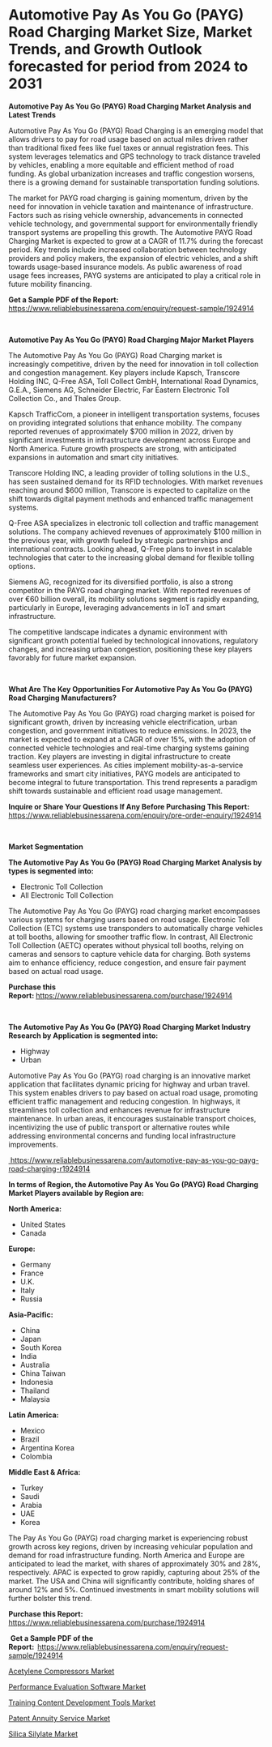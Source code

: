 <p><h1>Automotive Pay As You Go (PAYG) Road Charging Market Size, Market Trends, and Growth Outlook forecasted for period from 2024 to 2031</h1></p><p><strong>Automotive Pay As You Go (PAYG) Road Charging Market Analysis and Latest Trends</strong></p>
<p><p>Automotive Pay As You Go (PAYG) Road Charging is an emerging model that allows drivers to pay for road usage based on actual miles driven rather than traditional fixed fees like fuel taxes or annual registration fees. This system leverages telematics and GPS technology to track distance traveled by vehicles, enabling a more equitable and efficient method of road funding. As global urbanization increases and traffic congestion worsens, there is a growing demand for sustainable transportation funding solutions.</p><p>The market for PAYG road charging is gaining momentum, driven by the need for innovation in vehicle taxation and maintenance of infrastructure. Factors such as rising vehicle ownership, advancements in connected vehicle technology, and governmental support for environmentally friendly transport systems are propelling this growth. The Automotive PAYG Road Charging Market is expected to grow at a CAGR of 11.7% during the forecast period. Key trends include increased collaboration between technology providers and policy makers, the expansion of electric vehicles, and a shift towards usage-based insurance models. As public awareness of road usage fees increases, PAYG systems are anticipated to play a critical role in future mobility financing.</p></p>
<p><strong>Get a Sample PDF of the Report:&nbsp;</strong> <a href="https://www.reliablebusinessarena.com/enquiry/request-sample/1924914?utm_campaign=1740&utm_medium=2&utm_source=Github&utm_content=ia&utm_term=24102024&utm_id=automotive-pay-as-you-go-payg-road-charging">https://www.reliablebusinessarena.com/enquiry/request-sample/1924914</a></p>
<p>&nbsp;</p>
<p><strong>Automotive Pay As You Go (PAYG) Road Charging Major Market Players</strong></p>
<p><p>The Automotive Pay As You Go (PAYG) Road Charging market is increasingly competitive, driven by the need for innovation in toll collection and congestion management. Key players include Kapsch, Transcore Holding INC, Q-Free ASA, Toll Collect GmbH, International Road Dynamics, G.E.A., Siemens AG, Schneider Electric, Far Eastern Electronic Toll Collection Co., and Thales Group.</p><p>Kapsch TrafficCom, a pioneer in intelligent transportation systems, focuses on providing integrated solutions that enhance mobility. The company reported revenues of approximately $700 million in 2022, driven by significant investments in infrastructure development across Europe and North America. Future growth prospects are strong, with anticipated expansions in automation and smart city initiatives.</p><p>Transcore Holding INC, a leading provider of tolling solutions in the U.S., has seen sustained demand for its RFID technologies. With market revenues reaching around $600 million, Transcore is expected to capitalize on the shift towards digital payment methods and enhanced traffic management systems.</p><p>Q-Free ASA specializes in electronic toll collection and traffic management solutions. The company achieved revenues of approximately $100 million in the previous year, with growth fueled by strategic partnerships and international contracts. Looking ahead, Q-Free plans to invest in scalable technologies that cater to the increasing global demand for flexible tolling options.</p><p>Siemens AG, recognized for its diversified portfolio, is also a strong competitor in the PAYG road charging market. With reported revenues of over €60 billion overall, its mobility solutions segment is rapidly expanding, particularly in Europe, leveraging advancements in IoT and smart infrastructure.</p><p>The competitive landscape indicates a dynamic environment with significant growth potential fueled by technological innovations, regulatory changes, and increasing urban congestion, positioning these key players favorably for future market expansion.</p></p>
<p>&nbsp;</p>
<p><strong>What Are The Key Opportunities For Automotive Pay As You Go (PAYG) Road Charging Manufacturers?</strong></p>
<p><p>The Automotive Pay As You Go (PAYG) road charging market is poised for significant growth, driven by increasing vehicle electrification, urban congestion, and government initiatives to reduce emissions. In 2023, the market is expected to expand at a CAGR of over 15%, with the adoption of connected vehicle technologies and real-time charging systems gaining traction. Key players are investing in digital infrastructure to create seamless user experiences. As cities implement mobility-as-a-service frameworks and smart city initiatives, PAYG models are anticipated to become integral to future transportation. This trend represents a paradigm shift towards sustainable and efficient road usage management.</p></p>
<p><strong>Inquire or Share Your Questions If Any Before Purchasing This Report:</strong> <a href="https://www.reliablebusinessarena.com/enquiry/pre-order-enquiry/1924914?utm_campaign=1740&utm_medium=2&utm_source=Github&utm_content=ia&utm_term=24102024&utm_id=automotive-pay-as-you-go-payg-road-charging">https://www.reliablebusinessarena.com/enquiry/pre-order-enquiry/1924914</a></p>
<p>&nbsp;</p>
<p><strong>Market Segmentation</strong></p>
<p><strong>The Automotive Pay As You Go (PAYG) Road Charging Market Analysis by types is segmented into:</strong></p>
<p><ul><li>Electronic Toll Collection</li><li>All Electronic Toll Collection</li></ul></p>
<p><p>The Automotive Pay As You Go (PAYG) road charging market encompasses various systems for charging users based on road usage. Electronic Toll Collection (ETC) systems use transponders to automatically charge vehicles at toll booths, allowing for smoother traffic flow. In contrast, All Electronic Toll Collection (AETC) operates without physical toll booths, relying on cameras and sensors to capture vehicle data for charging. Both systems aim to enhance efficiency, reduce congestion, and ensure fair payment based on actual road usage.</p></p>
<p><strong>Purchase this Report:&nbsp;</strong><a href="https://www.reliablebusinessarena.com/purchase/1924914?utm_campaign=1740&utm_medium=2&utm_source=Github&utm_content=ia&utm_term=24102024&utm_id=automotive-pay-as-you-go-payg-road-charging">https://www.reliablebusinessarena.com/purchase/1924914</a></p>
<p>&nbsp;</p>
<p><strong>The Automotive Pay As You Go (PAYG) Road Charging Market Industry Research by Application is segmented into:</strong></p>
<p><ul><li>Highway</li><li>Urban</li></ul></p>
<p><p>Automotive Pay As You Go (PAYG) road charging is an innovative market application that facilitates dynamic pricing for highway and urban travel. This system enables drivers to pay based on actual road usage, promoting efficient traffic management and reducing congestion. In highways, it streamlines toll collection and enhances revenue for infrastructure maintenance. In urban areas, it encourages sustainable transport choices, incentivizing the use of public transport or alternative routes while addressing environmental concerns and funding local infrastructure improvements.</p></p>
<p><a href="https://www.reliablebusinessarena.com/automotive-pay-as-you-go-payg-road-charging-r1924914?utm_campaign=1740&utm_medium=2&utm_source=Github&utm_content=ia&utm_term=24102024&utm_id=automotive-pay-as-you-go-payg-road-charging">&nbsp;https://www.reliablebusinessarena.com/automotive-pay-as-you-go-payg-road-charging-r1924914</a></p>
<p><strong>In terms of Region, the Automotive Pay As You Go (PAYG) Road Charging Market Players available by Region are:</strong></p>
<p>
    <p> <strong> North America: </strong>
        <ul>
            <li>United States</li>
            <li>Canada</li>
        </ul>
        </p> 
    <p> <strong> Europe: </strong>
        <ul>
            <li>Germany</li>
            <li>France</li>
            <li>U.K.</li>
            <li>Italy</li>
            <li>Russia</li>
        </ul>
        </p> 
    <p> <strong> Asia-Pacific: </strong>
        <ul>
            <li>China</li>
            <li>Japan</li>
            <li>South Korea</li>
            <li>India</li>
            <li>Australia</li>
            <li>China Taiwan</li>
            <li>Indonesia</li>
            <li>Thailand</li>
            <li>Malaysia</li>
        </ul>
        </p> 
    <p> <strong> Latin America: </strong>
        <ul>
            <li>Mexico</li>
            <li>Brazil</li>
            <li>Argentina Korea</li>
            <li>Colombia</li>
        </ul>
        </p> 
    <p> <strong> Middle East & Africa: </strong>
        <ul>
            <li>Turkey</li>
            <li>Saudi</li>
            <li>Arabia</li>
            <li>UAE</li>
            <li>Korea</li>
        </ul>
    </p>
    </p>
<p><p>The Pay As You Go (PAYG) road charging market is experiencing robust growth across key regions, driven by increasing vehicular population and demand for road infrastructure funding. North America and Europe are anticipated to lead the market, with shares of approximately 30% and 28%, respectively. APAC is expected to grow rapidly, capturing about 25% of the market. The USA and China will significantly contribute, holding shares of around 12% and 5%. Continued investments in smart mobility solutions will further bolster this trend.</p></p>
<p><strong>Purchase this Report: </strong><a href="https://www.reliablebusinessarena.com/purchase/1924914?utm_campaign=1740&utm_medium=2&utm_source=Github&utm_content=ia&utm_term=24102024&utm_id=automotive-pay-as-you-go-payg-road-charging">https://www.reliablebusinessarena.com/purchase/1924914</a></p>
<p>&nbsp;<strong>Get a Sample PDF of the Report:&nbsp;&nbsp;</strong><a href="https://www.reliablebusinessarena.com/enquiry/request-sample/1924914?utm_campaign=1740&utm_medium=2&utm_source=Github&utm_content=ia&utm_term=24102024&utm_id=automotive-pay-as-you-go-payg-road-charging">https://www.reliablebusinessarena.com/enquiry/request-sample/1924914</a></p>
<p><strong></strong></p>
<p><p><a href="https://issuu.com/reportprime-2/docs/acetylene-compressors-market-size-2_949dd38523c98c?utm_campaign=1740&utm_medium=2&utm_source=Github&utm_content=ia&utm_term=24102024&utm_id=automotive-pay-as-you-go-payg-road-charging">Acetylene Compressors Market</a></p><p><a href="https://www.linkedin.com/pulse/performance-evaluation-software-market-investigation-atjkf?utm_campaign=1740&utm_medium=2&utm_source=Github&utm_content=ia&utm_term=24102024&utm_id=automotive-pay-as-you-go-payg-road-charging">Performance Evaluation Software Market</a></p><p><a href="https://www.linkedin.com/pulse/training-content-development-tools-landscape-product-spectrum-phsif?utm_campaign=1740&utm_medium=2&utm_source=Github&utm_content=ia&utm_term=24102024&utm_id=automotive-pay-as-you-go-payg-road-charging">Training Content Development Tools Market</a></p><p><a href="https://www.linkedin.com/pulse/decoding-patent-annuity-service-market-signals-growth-ansnf?utm_campaign=1740&utm_medium=2&utm_source=Github&utm_content=ia&utm_term=24102024&utm_id=automotive-pay-as-you-go-payg-road-charging">Patent Annuity Service Market</a></p><p><a href="https://www.linkedin.com/pulse/silica-silylate-industry-sector-new-technologies-market-l0uaf?utm_campaign=1740&utm_medium=2&utm_source=Github&utm_content=ia&utm_term=24102024&utm_id=automotive-pay-as-you-go-payg-road-charging">Silica Silylate Market</a></p></p>